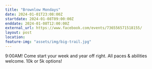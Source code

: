 ```yaml
---
title: "Brownlow Mondays"
date: 2024-01-01T23:08:00Z
startdate: 2024-01-08T09:00:00Z
enddate: 2024-01-08T12:00:00Z
external_url: https://www.facebook.com/events/736556571518155/
layout: post
location: 
feature-img: "assets/img/big-trail.jpg"
---
```


9&#58;00AM! Come start your week and year off right. All paces & abilities welcome. 10k or 5k options!<br>
  <br>
  
